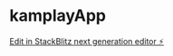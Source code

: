 # kamplayApp

[Edit in StackBlitz next generation editor ⚡️](https://stackblitz.com/~/github.com/jairomrfoto/kamplayApp)